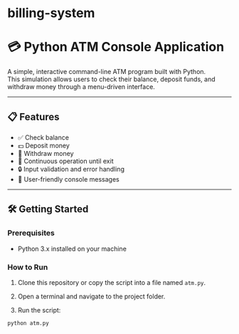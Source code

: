 # billing-system
# 💳 Python ATM Console Application

A simple, interactive command-line ATM program built with Python.  
This simulation allows users to check their balance, deposit funds, and withdraw money through a menu-driven interface.

---

## 📋 Features

- ✅ Check balance
- 💵 Deposit money
- 🏧 Withdraw money
- 🔁 Continuous operation until exit
- 🔒 Input validation and error handling
- 💬 User-friendly console messages

---

## 🛠️ Getting Started

### Prerequisites

- Python 3.x installed on your machine

### How to Run

1. Clone this repository or copy the script into a file named `atm.py`.

2. Open a terminal and navigate to the project folder.

3. Run the script:

```bash
python atm.py
